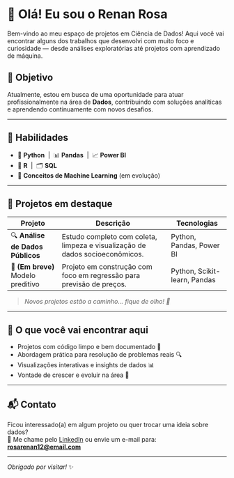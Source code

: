 # 👋 Olá! Eu sou o Renan Rosa

Bem-vindo ao meu espaço de projetos em Ciência de Dados! Aqui você vai encontrar alguns dos trabalhos que desenvolvi com muito foco e curiosidade — desde análises exploratórias até projetos com aprendizado de máquina.

## 🎯 Objetivo

Atualmente, estou em busca de uma oportunidade para atuar profissionalmente na área de **Dados**, contribuindo com soluções analíticas e aprendendo continuamente com novos desafios.

---

## 🧠 Habilidades

- 🐍 **Python** &nbsp;|&nbsp; 📊 **Pandas** &nbsp;|&nbsp; 📈 **Power BI**  
- 🧮 **R** &nbsp;|&nbsp; 🗂️ **SQL**  
- 🤖 **Conceitos de Machine Learning** (em evolução)

---

## 📂 Projetos em destaque

| Projeto | Descrição | Tecnologias |
|--------|-----------|-------------|
| 🔍 **Análise de Dados Públicos** | Estudo completo com coleta, limpeza e visualização de dados socioeconômicos. | Python, Pandas, Power BI |
| 🤖 **(Em breve)** Modelo preditivo | Projeto em construção com foco em regressão para previsão de preços. | Python, Scikit-learn, Pandas |

> *Novos projetos estão a caminho... fique de olho! 👀*

---

## 🚀 O que você vai encontrar aqui

- Projetos com código limpo e bem documentado 🧼
- Abordagem prática para resolução de problemas reais 🔍
- Visualizações interativas e insights de dados 📊
- Vontade de crescer e evoluir na área 💪

---

## 📬 Contato

Ficou interessado(a) em algum projeto ou quer trocar uma ideia sobre dados?  
📧 Me chame pelo [LinkedIn](https://www.linkedin.com/in/renan-de-souza-rosa-7b8114236/) ou envie um e-mail para: **rosarenan12@email.com**

---

_Obrigado por visitar!_ ✨  
